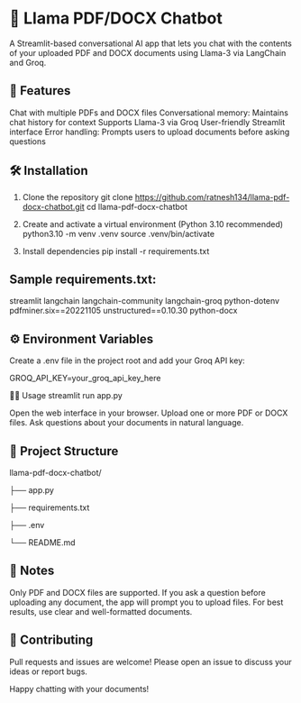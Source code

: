 
# 🦙 Llama PDF/DOCX Chatbot

A Streamlit-based conversational AI app that lets you chat with the contents of your uploaded PDF and DOCX documents using Llama-3 via LangChain and Groq.

## 🚀 Features
Chat with multiple PDFs and DOCX files
Conversational memory: Maintains chat history for context
Supports Llama-3 via Groq
User-friendly Streamlit interface
Error handling: Prompts users to upload documents before asking questions

## 🛠️ Installation
1. Clone the repository
git clone https://github.com/ratnesh134/llama-pdf-docx-chatbot.git
cd llama-pdf-docx-chatbot

2. Create and activate a virtual environment (Python 3.10 recommended)
python3.10 -m venv .venv
source .venv/bin/activate

3. Install dependencies
pip install -r requirements.txt


## Sample requirements.txt:

streamlit
langchain
langchain-community
langchain-groq
python-dotenv
pdfminer.six==20221105
unstructured==0.10.30
python-docx

## ⚙️ Environment Variables

Create a .env file in the project root and add your Groq API key:

GROQ_API_KEY=your_groq_api_key_here

🏃‍♂️ Usage
streamlit run app.py

Open the web interface in your browser.
Upload one or more PDF or DOCX files.
Ask questions about your documents in natural language.

## 📂 Project Structure
llama-pdf-docx-chatbot/

├── app.py

├── requirements.txt

├── .env

└── README.md

## 📝 Notes
Only PDF and DOCX files are supported.
If you ask a question before uploading any document, the app will prompt you to upload files.
For best results, use clear and well-formatted documents.

## 🤝 Contributing

Pull requests and issues are welcome! Please open an issue to discuss your ideas or report bugs.


Happy chatting with your documents!
